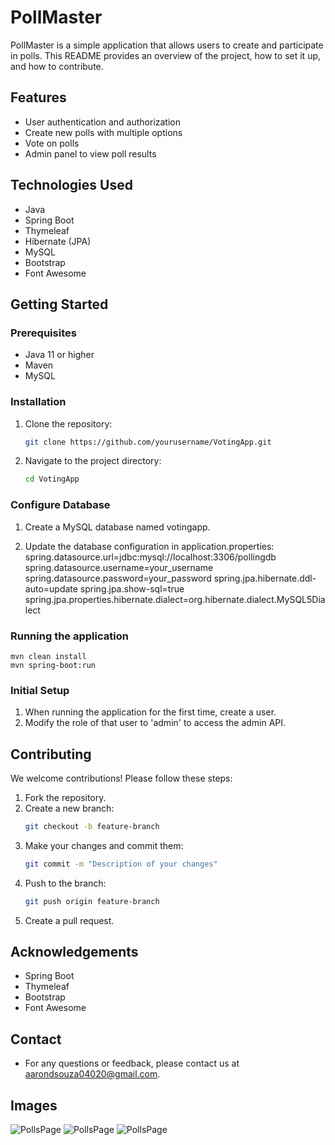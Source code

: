 # PollMaster

PollMaster is a simple application that allows users to create and participate in polls. This README provides an overview of the project, how to set it up, and how to contribute.

## Features

- User authentication and authorization
- Create new polls with multiple options
- Vote on polls
- Admin panel to view poll results

## Technologies Used

- Java
- Spring Boot
- Thymeleaf
- Hibernate (JPA)
- MySQL
- Bootstrap
- Font Awesome

## Getting Started

### Prerequisites

- Java 11 or higher
- Maven
- MySQL

### Installation

1. Clone the repository:
    ```sh
    git clone https://github.com/yourusername/VotingApp.git
    ```
2. Navigate to the project directory:
    ```sh
    cd VotingApp
    ```

### Configure Database

1. Create a MySQL database named votingapp.

2. Update the database configuration in application.properties:
    spring.datasource.url=jdbc:mysql://localhost:3306/pollingdb
    spring.datasource.username=your_username
    spring.datasource.password=your_password
    spring.jpa.hibernate.ddl-auto=update
    spring.jpa.show-sql=true
    spring.jpa.properties.hibernate.dialect=org.hibernate.dialect.MySQL5Dialect

### Running the application

    mvn clean install
    mvn spring-boot:run

### Initial Setup

1. When running the application for the first time, create a user.
2. Modify the role of that user to 'admin' to access the admin API.

## Contributing

We welcome contributions! Please follow these steps:

1. Fork the repository.
2. Create a new branch:
    ```sh
    git checkout -b feature-branch
    ```
3. Make your changes and commit them:
    ```sh
    git commit -m "Description of your changes"
    ```
4. Push to the branch:
    ```sh
    git push origin feature-branch
    ```
5. Create a pull request.

## Acknowledgements
- Spring Boot
- Thymeleaf
- Bootstrap
- Font Awesome

## Contact

- For any questions or feedback, please contact us at aarondsouza04020@gmail.com.

## Images
<img alt="PollsPage" src="C:\Users\Aaron Dsouza\Downloads\pollspage.png">

<img alt="PollsPage" src="C:\Users\Aaron Dsouza\Downloads\votepage.jpeg">

<img alt="PollsPage" src="C:\Users\Aaron Dsouza\Downloads\resultspage.png">
